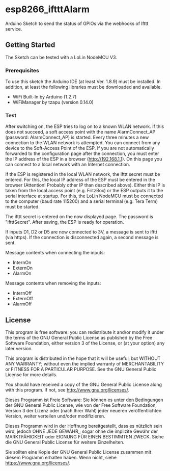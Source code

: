 # esp8266_iftttAlarm

Arduino Sketch to send the status of GPIOs via the webhooks of Ifttt service.

## Getting Started

The Sketch can be tested with a LoLin NodeMCU V3.

### Prerequisites

To use this sketch the Arduino IDE (at least Ver. 1.8.9) must be installed. In addition, at least the following libraries must be downloaded and available.
- WiFi Built-In by Arduino (1.2.7)
- WiFiManager by tzapu (version 0.14.0)

### Test

After switching on, the ESP tries to log on to a known WLAN network. If this does not succeed, a soft access point with the name AlarmConnect_AP (password: AlarmConnect_AP) is started. Every three minutes a new connection to the WLAN network is attempted.
You can connect from any device to the Soft-Access Point of the ESP. If you are not automatically forwarded to the configuration page after the connection, you must enter the IP address of the ESP in a browser (http://192.168.1.1). On this page you can connect to a local network with an Internet connection.

If the ESP is registered in the local WLAN network, the ifttt secret must be entered. For this, the local IP address of the ESP must be entered in the browser (Attention! Probably other IP than described above). Either this IP is taken from the local access point (e.g. FritzBox) or the ESP outputs it to the serial interface at startup. For this, the LoLin NodeMCU must be connected to the computer (baud rate 115200) and a serial terminal (e.g. Tera Term) must be started.

The ifttt secret is entered on the now displayed page. The password is "iftttSecret". After saving, the ESP is ready for operation.

If inputs D1, D2 or D5 are now connected to 3V, a message is sent to ifttt (via https). If the connection is disconnected again, a second message is sent.

Message contents when connecting the inputs:
- InternOn
- ExternOn
- AlarmOn

Message contents when removing the inputs:
- InternOff
- ExternOff
- AlarmOff

## License

This program is free software: you can redistribute it and/or modify it under the terms of the GNU General Public License as published by the Free Software Foundation, either version 3 of the License, or (at your option) any later version.

This program is distributed in the hope that it will be useful, but WITHOUT ANY WARRANTY; without even the implied warranty of MERCHANTABILITY or FITNESS FOR A PARTICULAR PURPOSE.  See the GNU General Public License for more details.

You should have received a copy of the GNU General Public License along with this program.  If not, see <http://www.gnu.org/licenses/>.

Dieses Programm ist Freie Software: Sie können es unter den Bedingungen der GNU General Public License, wie von der Free Software Foundation, Version 3 der Lizenz oder (nach Ihrer Wahl) jeder neueren veröffentlichten Version, weiter verteilen und/oder modifizieren.

Dieses Programm wird in der Hoffnung bereitgestellt, dass es nützlich sein wird, jedoch OHNE JEDE GEWÄHR,; sogar ohne die implizite Gewähr der MARKTFÄHIGKEIT oder EIGNUNG FÜR EINEN BESTIMMTEN ZWECK. Siehe die GNU General Public License für weitere Einzelheiten.

Sie sollten eine Kopie der GNU General Public License zusammen mit diesem Programm erhalten haben. Wenn nicht, siehe <https://www.gnu.org/licenses/>.


